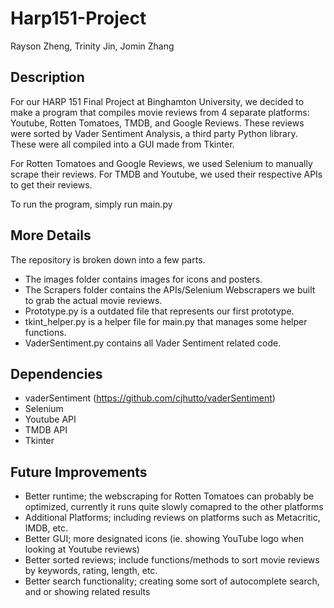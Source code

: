 # Harp151-Project
Rayson Zheng, Trinity Jin, Jomin Zhang

## Description
For our HARP 151 Final Project at Binghamton University, we decided to make a program that compiles movie reviews from 4 separate platforms: Youtube, Rotten Tomatoes, TMDB, and Google Reviews. These reviews were sorted by Vader Sentiment Analysis, a third party Python library. These were all compiled into a GUI made from Tkinter.

For Rotten Tomatoes and Google Reviews, we used Selenium to manually scrape their reviews. For TMDB and Youtube, we used their respective APIs to get their reviews.

To run the program, simply run main.py

## More Details
The repository is broken down into a few parts.
- The images folder contains images for icons and posters.
- The Scrapers folder contains the APIs/Selenium Webscrapers we built to grab the actual movie reviews.
- Prototype.py is a outdated file that represents our first prototype.
- tkint_helper.py is a helper file for main.py that manages some helper functions.
- VaderSentiment.py contains all Vader Sentiment related code.

## Dependencies
- vaderSentiment (https://github.com/cjhutto/vaderSentiment)
- Selenium
- Youtube API
- TMDB API
- Tkinter

## Future Improvements
- Better runtime; the webscraping for Rotten Tomatoes can probably be optimized, currently it runs quite slowly comapred to the other platforms
- Additional Platforms; including reviews on platforms such as Metacritic, IMDB, etc.
- Better GUI; more designated icons (ie. showing YouTube logo when looking at Youtube reviews)
- Better sorted reviews; include functions/methods to sort movie reviews by keywords, rating, length, etc.
- Better search functionality; creating some sort of autocomplete search, and or showing related results